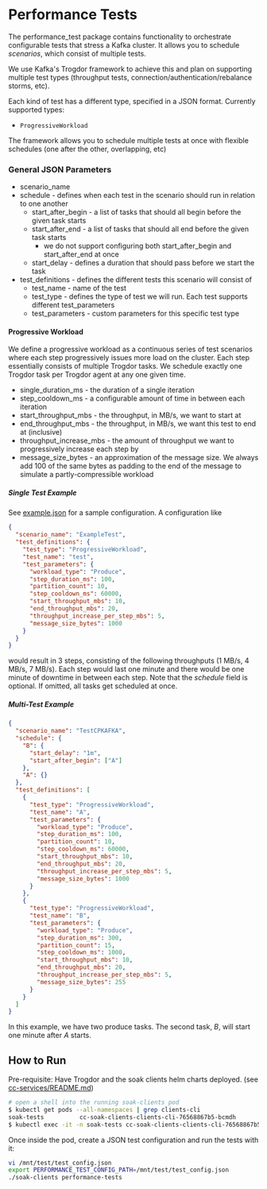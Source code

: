 # Performance Tests

The performance_test package contains functionality to orchestrate configurable tests that stress a Kafka cluster. It allows you to schedule _scenarios_, which consist of multiple tests.
 
We use Kafka's Trogdor framework to achieve this and plan on supporting multiple test types (throughput tests, connection/authentication/rebalance storms, etc).

Each kind of test has a different type, specified in a JSON format.
Currently supported types:   
* `ProgressiveWorkload`

The framework allows you to schedule multiple tests at once with flexible schedules (one after the other, overlapping, etc)

### General JSON Parameters
* scenario_name
* schedule - defines when each test in the scenario should run in relation to one another
    * start_after_begin - a list of tasks that should all begin before the given task starts
    * start_after_end - a list of tasks that should all end before the given task starts
        * we do not support configuring both start_after_begin and start_after_end at once
    * start_delay - defines a duration that should pass before we start the task
* test_definitions - defines the different tests this scenario will consist of
    * test_name - name of the test
    * test_type - defines the type of test we will run. Each test supports different test_parameters
    * test_parameters - custom parameters for this specific test type

#### Progressive Workload
We define a progressive workload as a continuous series of test scenarios where each step progressively issues more load on the cluster.
Each step essentially consists of multiple Trogdor tasks. We schedule exactly one Trogdor task per Trogdor agent at any one given time.

* single_duration_ms - the duration of a single iteration
* step_cooldown_ms - a configurable amount of time in between each iteration
* start_throughput_mbs - the throughput, in MB/s, we want to start at
* end_throughput_mbs - the throughput, in MB/s, we want this test to end at (inclusive)
* throughput_increase_mbs - the amount of throughput we want to progressively increase each step by
* message_size_bytes - an approximation of the message size. We always add 100 of the same bytes as padding to the end of the message to simulate a partly-compressible workload

##### Single Test Example
See [example.json](example.json) for a sample configuration.
A configuration like
```json
{
  "scenario_name": "ExampleTest",
  "test_definitions": {
    "test_type": "ProgressiveWorkload",
    "test_name": "test",
    "test_parameters": {
      "workload_type": "Produce",
      "step_duration_ms": 100,
      "partition_count": 10,
      "step_cooldown_ms": 60000,
      "start_throughput_mbs": 10,
      "end_throughput_mbs": 20,
      "throughput_increase_per_step_mbs": 5,
      "message_size_bytes": 1000
    }
  }
}
```
would result in 3 steps, consisting of the following throughputs (1 MB/s, 4 MB/s, 7 MB/s). Each step would last one minute and there would be one minute of downtime in between each step.
Note that the _schedule_ field is optional. If omitted, all tasks get scheduled at once.

##### Multi-Test Example
```json
{
  "scenario_name": "TestCPKAFKA",
  "schedule": {
    "B": {
      "start_delay": "1m",
      "start_after_begin": ["A"]
    },
    "A": {}
  },
  "test_definitions": [
    {
      "test_type": "ProgressiveWorkload",
      "test_name": "A",
      "test_parameters": {
        "workload_type": "Produce",
        "step_duration_ms": 100,
        "partition_count": 10,
        "step_cooldown_ms": 60000,
        "start_throughput_mbs": 10,
        "end_throughput_mbs": 20,
        "throughput_increase_per_step_mbs": 5,
        "message_size_bytes": 1000
      }
    },
    {
      "test_type": "ProgressiveWorkload",
      "test_name": "B",
      "test_parameters": {
        "workload_type": "Produce",
        "step_duration_ms": 300,
        "partition_count": 15,
        "step_cooldown_ms": 1000,
        "start_throughput_mbs": 10,
        "end_throughput_mbs": 20,
        "throughput_increase_per_step_mbs": 5,
        "message_size_bytes": 255
      }
    }
  ]
}
```
In this example, we have two produce tasks. The second task, _B_, will start one minute after _A_ starts.

## How to Run
Pre-requisite: Have Trogdor and the soak clients helm charts deployed. (see [cc-services/README.md](../../README.md))

```bash
# open a shell into the running soak-clients pod
$ kubectl get pods --all-namespaces | grep clients-cli
soak-tests          cc-soak-clients-clients-cli-76568867b5-bcmdh                 0/1     Running              0          1h
$ kubectl exec -it -n soak-tests cc-soak-clients-clients-cli-76568867b5-bcmdh sh
```
Once inside the pod, create a JSON test configuration and run the tests with it:
```bash
vi /mnt/test/test_config.json
export PERFORMANCE_TEST_CONFIG_PATH=/mnt/test/test_config.json
./soak-clients performance-tests
```
